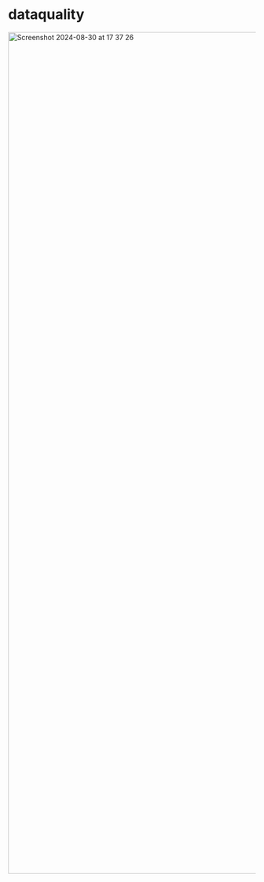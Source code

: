 # dataquality
<img width="1710" alt="Screenshot 2024-08-30 at 17 37 26" src="https://github.com/user-attachments/assets/c69cb737-6a23-46e9-acf3-f26cc10cd0ef">
